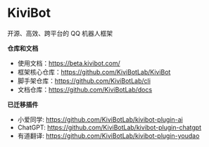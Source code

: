 # KiviBot 

开源、高效、跨平台的 QQ 机器人框架

**仓库和文档**

- 使用文档：https://beta.kivibot.com/
- 框架核心仓库：https://github.com/KiviBotLab/KiviBot
- 脚手架仓库：https://github.com/KiviBotLab/cli
- 文档仓库：https://github.com/KiviBotLab/docs

**已迁移插件**

- 小爱同学: https://github.com/KiviBotLab/kivibot-plugin-ai
- ChatGPT: https://github.com/KiviBotLab/kivibot-plugin-chatgpt
- 有道翻译: https://github.com/KiviBotLab/kivibot-plugin-youdao
